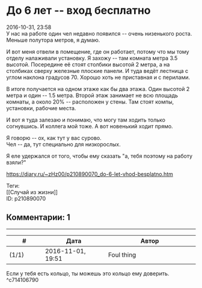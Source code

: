 До 6 лет -- вход бесплатно
==========================

  
2016-10-31, 23:58  
 У нас на работе один чел недавно появился -- очень низенького роста. Меньше полутора метров, я думаю.   
   
 И вот меня отвели в помещение, где он работает, потому что мы тому отделу налаживали установку. Я захожу -- там комната метра 3.5 высотой. Посередине её стоят столбики высотой 2 метра, а на столбиках сверху железные плоские панели. И туда ведёт лестница с углом наклона градусов 70. Хорошо хоть не приставная и с перилами.   
   
 В итоге получается на одном этаже как бы два этажа. Один высотой 2 метра и один -- 1.5 метра. Второй этаж занимает не всю площадь комнаты, а около 20% -- расположен у стены. Там стоят компы, установки, рабочие места.   
   
 И вот я туда залезаю и понимаю, что могу там ходить только согнувшись. И коллега мой тоже. А вот новенький ходит прямо.   
   
 Я говорю -- ох, как тут у вас сурово.   
 Чел -- да, тут специально для низкорослых.   
   
 Я еле удержался от того, чтобы ему сказать "а, тебя поэтому на работу взяли?"   
  
<https://diary.ru/~zHz00/p210890070_do-6-let-vhod-besplatno.htm>  
  
Теги:  
[[Случай из жизни]]  
ID: p210890070  


Комментарии: 1
--------------

  


---



|         #         |              Дата              |                     Автор                     |           ID           |
| --- | --- | --- | --- |
| (1/1) | 2016-11-01, 19:51 | Foul thing | c714106790 |

  
 Если у тебя есть кольцо, ты можешь это кольцо ему доверить.   
 ^c714106790